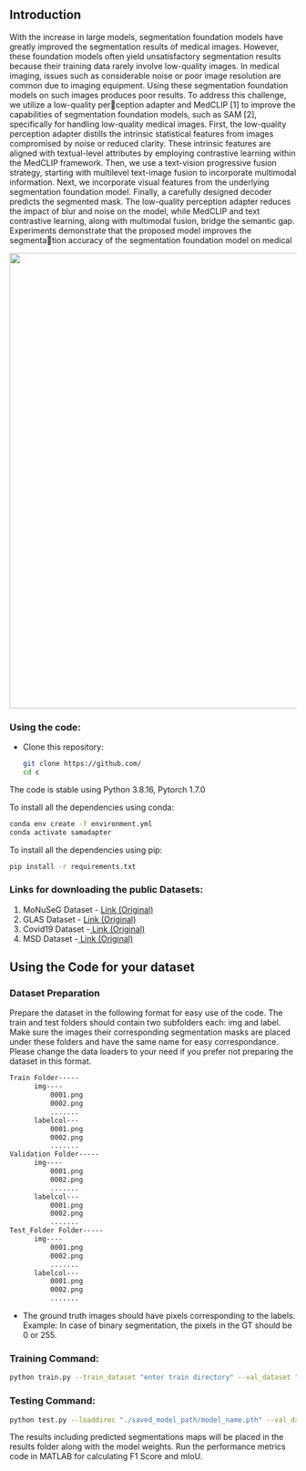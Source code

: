 ## Introduction

With the increase in large models, segmentation foundation models have greatly improved the segmentation results of medical images. However, these foundation models often yield unsatisfactory segmentation results because their
training data rarely involve low-quality images. In medical imaging, issues such as considerable noise or poor image resolution are common due to imaging equipment. Using these segmentation foundation models on such images produces poor
results. To address this challenge, we utilize a low-quality perception adapter and MedCLIP [1] to improve the capabilities of segmentation foundation models, such as SAM [2], specifically for handling low-quality medical images. First, the low-quality perception adapter distills the intrinsic statistical features from
images compromised by noise or reduced clarity. These intrinsic features are aligned with textual-level attributes by employing contrastive learning within the MedCLIP framework. Then, we use a text-vision progressive fusion strategy, starting with multilevel text-image fusion to incorporate multimodal information. Next, we incorporate visual features from the
underlying segmentation foundation model. Finally, a carefully designed decoder predicts the segmented mask. The low-quality perception adapter reduces the impact of blur and noise on the model, while MedCLIP and text contrastive learning, along with multimodal fusion, bridge the semantic gap. Experiments demonstrate that the proposed model improves the segmentation accuracy of the segmentation foundation model on medical

<p align="center">
  <img src="img/model2.png" width="800"/>
</p>

### Using the code:

- Clone this repository:
  
  ```bash
  git clone https://github.com/
  cd c
  ```
  

The code is stable using Python 3.8.16, Pytorch 1.7.0

To install all the dependencies using conda:

```bash
conda env create -f environment.yml
conda activate samadapter
```

To install all the dependencies using pip:

```bash
pip install -r requirements.txt
```

### Links for downloading the public Datasets:

1. MoNuSeG Dataset - <a href="https://monuseg.grand-challenge.org/Data/"> Link (Original)</a>
2. GLAS Dataset - <a href="https://warwick.ac.uk/fac/sci/dcs/research/tia/glascontest/"> Link (Original) </a>
3. Covid19 Dataset -<a href="https://www.sciencedirect.com/science/article/pii/S001048252100113X"> Link (Original) </a>
4. MSD Dataset -<a href="https://www.nature.com/articles/s41467-022-30695-9"> Link (Original) </a>

## Using the Code for your dataset

### Dataset Preparation

Prepare the dataset in the following format for easy use of the code. The train and test folders should contain two subfolders each: img and label. Make sure the images their corresponding segmentation masks are placed under these folders and have the same name for easy correspondance. Please change the data loaders to your need if you prefer not preparing the dataset in this format.

```bash
Train Folder-----
      img----
          0001.png
          0002.png
          .......
      labelcol---
          0001.png
          0002.png
          .......
Validation Folder-----
      img----
          0001.png
          0002.png
          .......
      labelcol---
          0001.png
          0002.png
          .......
Test_Folder Folder-----
      img----
          0001.png
          0002.png
          .......
      labelcol---
          0001.png
          0002.png
          .......
```

- The ground truth images should have pixels corresponding to the labels. Example: In case of binary segmentation, the pixels in the GT should be 0 or 255.

### Training Command:

```bash
python train.py --train_dataset "enter train directory" --val_dataset "enter validation directory" --direc 'path for results to be saved' --batch_size 4 --epoch 400 --save_freq 10 --learning_rate 0.001
```

### Testing Command:

```bash
python test.py --loaddirec "./saved_model_path/model_name.pth" --val_dataset "test dataset directory" --direc 'path for results to be saved' --batch_size 1 
```

The results including predicted segmentations maps will be placed in the results folder along with the model weights. Run the performance metrics code in MATLAB for calculating F1 Score and mIoU.
